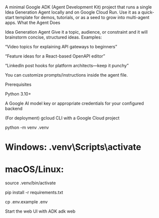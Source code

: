A minimal Google ADK (Agent Development Kit) project that runs a single Idea Generation Agent locally and on Google Cloud Run. Use it as a quick-start template for demos, tutorials, or as a seed to grow into multi-agent apps.
What the Agent Does

Idea Generation Agent
Give it a topic, audience, or constraint and it will brainstorm concise, structured ideas. Examples:

“Video topics for explaining API gateways to beginners”

“Feature ideas for a React-based OpenAPI editor”

“LinkedIn post hooks for platform architects—keep it punchy”

You can customize prompts/instructions inside the agent file.

Prerequisites

Python 3.10+

A Google AI model key or appropriate credentials for your configured backend

(For deployment) gcloud CLI with a Google Cloud project

python -m venv .venv
# Windows: .venv\Scripts\activate
# macOS/Linux:
source .venv/bin/activate

pip install -r requirements.txt

cp .env.example .env

Start the web UI with ADK
adk web
